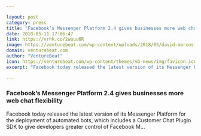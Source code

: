 ```yaml
---

layout: post
category: press
title: "Facebook’s Messenger Platform 2.4 gives businesses more web chat flexibility"
date: 2018-05-11 17:06:47
link: https://vrhk.co/2wuuu6R
image: https://venturebeat.com/wp-content/uploads/2018/05/david-marcus-facebook-messenger-f8.jpg?fit=1200%2C800&strip=all
domain: venturebeat.com
author: "VentureBeat"
icon: https://venturebeat.com/wp-content/themes/vb-news/img/favicon.ico
excerpt: "Facebook today released the latest version of its Messenger Platform for the deployment of automated bots, which includes a Customer Chat Plugin SDK to give developers greater control of Facebook M…"

---
```


### Facebook’s Messenger Platform 2.4 gives businesses more web chat flexibility

Facebook today released the latest version of its Messenger Platform for the deployment of automated bots, which includes a Customer Chat Plugin SDK to give developers greater control of Facebook M…